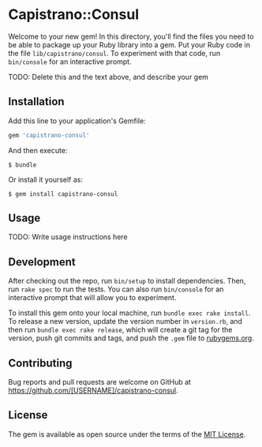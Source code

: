 # Capistrano::Consul

Welcome to your new gem! In this directory, you'll find the files you need to be able to package up your Ruby library into a gem. Put your Ruby code in the file `lib/capistrano/consul`. To experiment with that code, run `bin/console` for an interactive prompt.

TODO: Delete this and the text above, and describe your gem

## Installation

Add this line to your application's Gemfile:

```ruby
gem 'capistrano-consul'
```

And then execute:

    $ bundle

Or install it yourself as:

    $ gem install capistrano-consul

## Usage

TODO: Write usage instructions here

## Development

After checking out the repo, run `bin/setup` to install dependencies. Then, run `rake spec` to run the tests. You can also run `bin/console` for an interactive prompt that will allow you to experiment.

To install this gem onto your local machine, run `bundle exec rake install`. To release a new version, update the version number in `version.rb`, and then run `bundle exec rake release`, which will create a git tag for the version, push git commits and tags, and push the `.gem` file to [rubygems.org](https://rubygems.org).

## Contributing

Bug reports and pull requests are welcome on GitHub at https://github.com/[USERNAME]/capistrano-consul.


## License

The gem is available as open source under the terms of the [MIT License](http://opensource.org/licenses/MIT).

